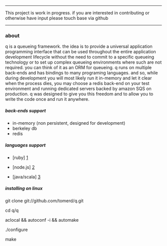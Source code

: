***************************************************************************************

This project is work in progress. if you are interested in contributing or otherwise have input
please touch base via github

***************************************************************************************

### about

q is a queueing framework. the idea is to provide a universal application programming interface that can be used throughout the entire
application development lifecycle without the need to commit to a specific queueing technology or to set up complex queueing environments 
where such are not required. you can think of it as an ORM for queueing. q runs on multiple back-ends and has bindings to many 
programing languages. and so, while during development you will most likely run it in-memory and let it clear when the process dies, 
you may choose a redis back-end on your test environment and running dedicated servers backed by amazon SQS on production. q was designed to 
give you this freedom and to allow you to write the code once and run it anywhere.

##### back-ends support
* in-memory (non persistent, designed for development)
* berkeley db
* redis

##### languages support
* [ruby] [1]
* [node.js] [2]
* [java/scala] [3]

  [1]: https://github.com/tomerd/q-ruby-binding        "ruby"
  [2]: https://github.com/tomerd/q-node-binding        "node.js"
  [3]: https://github.com/tomerd/q-java-binding        "java/scala"

##### installing on linux
git clone git://github.com/tomerd/q.git

cd q/q

aclocal && autoconf -i && automake

./configure

make

